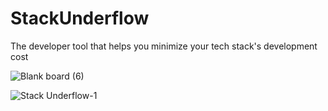# StackUnderflow
The developer tool that helps you minimize your tech stack's development cost

![Blank board (6)](https://github.com/user-attachments/assets/f94681f3-4716-465b-b155-c8f0c13e2b02)

![Stack Underflow-1](https://github.com/user-attachments/assets/ecaf0379-86c2-492f-b9ef-79fd9a5e29de)
